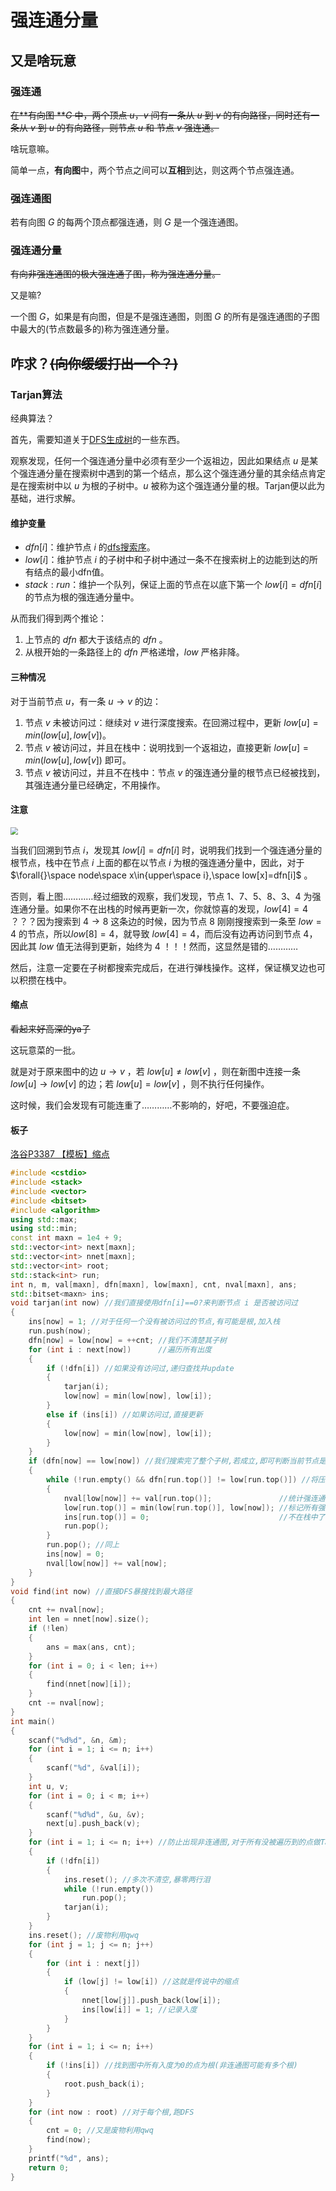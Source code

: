 # 强连通分量

## 又是啥玩意

### 强连通

~~在**有向图 **$G$ 中，两个顶点 $u$，$v$ 间有一条从 $u$ 到 $v$ 的有向路径，同时还有一条从 $v$ 到 $u$ 的有向路径，则节点 $u$ 和 节点 $v$ 强连通。~~

啥玩意嘛。

简单一点，**有向图**中，两个节点之间可以**互相**到达，则这两个节点强连通。

### 强连通图

若有向图 $G$ 的每两个顶点都强连通，则 $G$ 是一个强连通图。

### 强连通分量

~~有向非强连通图的极大强连通子图，称为强连通分量。~~

又是嘛?

一个图 $G$，如果是有向图，但是不是强连通图，则图 $G$ 的所有是强连通图的子图中最大的(节点数最多的)称为强连通分量。

## 咋求？~~(向你缓缓打出一个？)~~ 

### Tarjan算法

经典算法？

首先，需要知道关于[DFS生成树](./搜索.md)的一些东西。

观察发现，任何一个强连通分量中必须有至少一个返祖边，因此如果结点 $u$ 是某个强连通分量在搜索树中遇到的第一个结点，那么这个强连通分量的其余结点肯定是在搜索树中以 $u$ 为根的子树中。$u$ 被称为这个强连通分量的根。Tarjan便以此为基础，进行求解。

#### 维护变量

- $dfn[i]$：维护节点 $i$ 的[dfs搜索序](./搜索.md)。
- $low[i]$：维护节点 $i$ 的子树中和子树中通过一条不在搜索树上的边能到达的所有结点的最小dfn值。
- $stack:run$：维护一个队列，保证上面的节点在以底下第一个 $low[i]=dfn[i]$ 的节点为根的强连通分量中。

从而我们得到两个推论：

1. 上节点的 $dfn$ 都大于该结点的 $dfn$ 。
2. 从根开始的一条路径上的 $dfn$ 严格递增，$low$ 严格非降。

#### 三种情况

对于当前节点 $u$，有一条 $u\rightarrow{v}$ 的边：

1. 节点 $v$ 未被访问过：继续对 $v$ 进行深度搜索。在回溯过程中，更新 $low[u]=min(low[u],low[v])$。
2. 节点 $v$ 被访问过，并且在栈中：说明找到一个返祖边，直接更新 $low[u]=min(low[u],low[v])$ 即可。
3. 节点 $v$ 被访问过，并且不在栈中：节点 $v$ 的强连通分量的根节点已经被找到，其强连通分量已经确定，不用操作。

#### 注意

<img src="%E5%BC%BA%E8%BF%9E%E9%80%9A%E5%88%86%E9%87%8F%E4%B8%8E%E7%BC%A9%E7%82%B9.assets/graph%20(1).png" style="zoom: 75%;" />

当我们回溯到节点 $i$，发现其 $low[i]=dfn[i]$ 时，说明我们找到一个强连通分量的根节点，栈中在节点 $i$ 上面的都在以节点 $i$ 为根的强连通分量中，因此，对于 $\forall{}\space node\space x\in{upper\space i},\space low[x]=dfn[i]$ 。

否则，看上图…………经过细致的观察，我们发现，节点 $1、7、5、8、3、4$ 为强连通分量。如果你不在出栈的时候再更新一次，你就惊喜的发现，$low[4]=4$ ？？？因为搜索到 $4\rightarrow8$ 这条边的时候，因为节点 $8$ 刚刚搜搜索到一条至 $low=4$ 的节点，所以$low[8]=4$，就导致 $low[4]=4$，而后没有边再访问到节点 $4$，因此其 $low$ 值无法得到更新，始终为 $4$ ！！！然而，这显然是错的…………

然后，注意一定要在子树都搜索完成后，在进行弹栈操作。这样，保证横叉边也可以积攒在栈中。

#### 缩点

~~看起来好高深的ya子~~

这玩意菜的一批。

就是对于原来图中的边 $u\rightarrow v$ ，若 $low[u]\neq low[v]$ ，则在新图中连接一条 $low[u]\rightarrow low[v]$ 的边；若 $low[u]=low[v]$ ，则不执行任何操作。

这时候，我们会发现有可能连重了…………不影响的，好吧，不要强迫症。

#### 板子

[洛谷P3387 【模板】缩点](https://www.luogu.com.cn/problem/P3387)

```c++
#include <cstdio>
#include <stack>
#include <vector>
#include <bitset>
#include <algorithm>
using std::max;
using std::min;
const int maxn = 1e4 + 9;
std::vector<int> next[maxn];
std::vector<int> nnet[maxn];
std::vector<int> root;
std::stack<int> run;
int n, m, val[maxn], dfn[maxn], low[maxn], cnt, nval[maxn], ans;
std::bitset<maxn> ins;
void tarjan(int now) //我们直接使用dfn[i]==0?来判断节点 i 是否被访问过
{
	ins[now] = 1; //对于任何一个没有被访问过的节点,有可能是根,加入栈
	run.push(now);
	dfn[now] = low[now] = ++cnt; //我们不清楚其子树
	for (int i : next[now])		 //遍历所有出度
	{
		if (!dfn[i]) //如果没有访问过,递归查找并update
		{
			tarjan(i);
			low[now] = min(low[now], low[i]);
		}
		else if (ins[i]) //如果访问过,直接更新
		{
			low[now] = min(low[now], low[i]);
		}
	}
	if (dfn[now] == low[now]) //我们搜索完了整个子树,若成立,即可判断当前节点是强连通分量的根
	{
		while (!run.empty() && dfn[run.top()] != low[run.top()]) //将压在当前节点上的都弹出
		{
			nval[low[now]] += val[run.top()];				//统计强连通分量中节点权值和
			low[run.top()] = min(low[run.top()], low[now]); //标记所有强连通分量的节！！！
			ins[run.top()] = 0;								//不在栈中了
			run.pop();
		}
		run.pop(); //同上
		ins[now] = 0;
		nval[low[now]] += val[now];
	}
}
void find(int now) //直接DFS暴搜找到最大路径
{
	cnt += nval[now];
	int len = nnet[now].size();
	if (!len)
	{
		ans = max(ans, cnt);
	}
	for (int i = 0; i < len; i++)
	{
		find(nnet[now][i]);
	}
	cnt -= nval[now];
}
int main()
{
	scanf("%d%d", &n, &m);
	for (int i = 1; i <= n; i++)
	{
		scanf("%d", &val[i]);
	}
	int u, v;
	for (int i = 0; i < m; i++)
	{
		scanf("%d%d", &u, &v);
		next[u].push_back(v);
	}
	for (int i = 1; i <= n; i++) //防止出现非连通图,对于所有没被遍历到的点做Tarjan
	{
		if (!dfn[i])
		{
			ins.reset(); //多次不清空,暴零两行泪
			while (!run.empty())
				run.pop();
			tarjan(i);
		}
	}
	ins.reset(); //废物利用qwq
	for (int j = 1; j <= n; j++)
	{
		for (int i : next[j])
		{
			if (low[j] != low[i]) //这就是传说中的缩点
			{
				nnet[low[j]].push_back(low[i]);
				ins[low[i]] = 1; //记录入度
			}
		}
	}
	for (int i = 1; i <= n; i++)
	{
		if (!ins[i]) //找到图中所有入度为0的点为根(非连通图可能有多个根)
		{
			root.push_back(i);
		}
	}
	for (int now : root) //对于每个根,跑DFS
	{
		cnt = 0; //又是废物利用qwq
		find(now);
	}
	printf("%d", ans);
	return 0;
}
```

